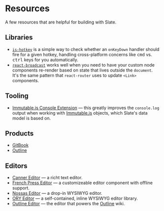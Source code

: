 # Resources

A few resources that are helpful for building with Slate.

## Libraries

* [`is-hotkey`](https://github.com/ianstormtaylor/is-hotkey) is a simple way to check whether an `onKeyDown` handler should fire for a given hotkey, handling cross-platform concerns like <kbd>cmd</kbd> vs. <kbd>ctrl</kbd> keys for you automatically.
* [`react-broadcast`](https://github.com/ReactTraining/react-broadcast) works well when you need to have your custom node components re-render based on state that lives outside the `document`. It's the same pattern that `react-router` uses to update `<Link>` components.

## Tooling

* [Immutable.js Console Extension](https://github.com/mattzeunert/immutable-object-formatter-extension) — this greatly improves the `console.log` output when working with [Immutable.js](https://facebook.github.io/immutable-js/) objects, which Slate's data model is based on.

## Products

* [GitBook](https://www.gitbook.com/)
* [Outline](https://www.getoutline.com/)

## Editors

* [Canner Editor](https://github.com/Canner/canner-slate-editor) — a richt text editor.
* [French Press Editor](https://github.com/roast-cms/french-press-editor) — a customizeable editor component with offline support.
* [Nossas Editor](http://slate-editor.bonde.org/) — a drop-in WYSIWYG editor.
* [ORY Editor](https://editor.ory.am/) — a self-contained, inline WYSIWYG editor library.
* [Outline Editor](https://github.com/outline/rich-markdown-editor) — the editor that powers the [Outline](https://www.getoutline.com/) wiki.
